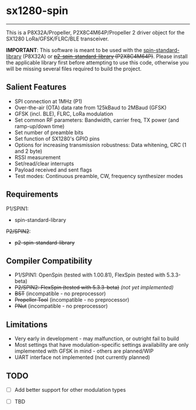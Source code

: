 # sx1280-spin
-------------

This is a P8X32A/Propeller, P2X8C4M64P/Propeller 2 driver object for the SX1280 LoRa/GFSK/FLRC/BLE transceiver.

**IMPORTANT**: This software is meant to be used with the [spin-standard-library](https://github.com/avsa242/spin-standard-library) (P8X32A) or ~~[p2-spin-standard-library](https://github.com/avsa242/p2-spin-standard-library) (P2X8C4M64P)~~. Please install the applicable library first before attempting to use this code, otherwise you will be missing several files required to build the project.

## Salient Features

* SPI connection at 1MHz (P1)
* Over-the-air (OTA) data rate from 125kBaud to 2MBaud (GFSK)
* GFSK (incl. BLE), FLRC, LoRa modulation
* Set common RF parameters: Bandwidth, carrier freq, TX power (and ramp-up/down time)
* Set number of preamble bits
* Set function of SX1280's GPIO pins
* Options for increasing transmission robustness: Data whitening, CRC (1 and 2 byte)
* RSSI measurement
* Set/read/clear interrupts
* Payload received and sent flags
* Test modes: Continuous preamble, CW, frequency synthesizer modes

## Requirements

P1/SPIN1:
* spin-standard-library

~~P2/SPIN2~~:
* ~~p2-spin-standard-library~~

## Compiler Compatibility

* P1/SPIN1: OpenSpin (tested with 1.00.81), FlexSpin (tested with 5.3.3-beta)
* ~~P2/SPIN2: FlexSpin (tested with 5.3.3-beta)~~ _(not yet implemented)_
* ~~BST~~ (incompatible - no preprocessor)
* ~~Propeller Tool~~ (incompatible - no preprocessor)
* ~~PNut~~ (incompatible - no preprocessor)

## Limitations

* Very early in development - may malfunction, or outright fail to build
* Most settings that have modulation-specific settings availability are only implemented with GFSK in mind - others are planned/WIP
* UART interface not implemented (not currently planned)

## TODO

- [ ] Add better support for other modulation types
- [ ] TBD

